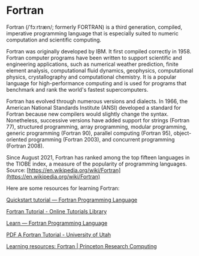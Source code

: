 
Fortran
=======




Fortran (/ˈfɔːrtræn/; formerly FORTRAN) is a third generation, compiled, imperative programming language that is especially suited to numeric computation and scientific computing.

Fortran was originally developed by IBM. It first compiled correctly in 1958. Fortran computer programs have been written to support scientific and engineering applications, such as numerical weather prediction, finite element analysis, computational fluid dynamics, geophysics, computational physics, crystallography and computational chemistry. It is a popular language for high-performance computing and is used for programs that benchmark and rank the world's fastest supercomputers.

Fortran has evolved through numerous versions and dialects. In 1966, the American National Standards Institute (ANSI) developed a standard for Fortran because new compilers would slightly change the syntax. Nonetheless, successive versions have added support for strings (Fortran 77), structured programming, array programming, modular programming, generic programming (Fortran 90), parallel computing (Fortran 95), object-oriented programming (Fortran 2003), and concurrent programming (Fortran 2008).

Since August 2021, Fortran has ranked among the top fifteen languages in the TIOBE index, a measure of the popularity of programming languages.  
Source: [https://en.wikipedia.org/wiki/Fortran](https://en.wikipedia.org/wiki/Fortran)

Here are some resources for learning Fortran:

[Quickstart tutorial — Fortran Programming Language](https://fortran-lang.org/en/learn/quickstart/index.html)

[Fortran Tutorial - Online Tutorials Library](https://www.tutorialspoint.com/fortran/index.htm)

[Learn — Fortran Programming Language](https://fortran-lang.org/en/learn/)

[PDF A Fortran Tutorial - University of Utah](https://www.inscc.utah.edu/~krueger/6150/Fortran77_tutorial.pdf)

[Learning resources: Fortran | Princeton Research Computing](https://researchcomputing.princeton.edu/education/external-online-resources/fortran)